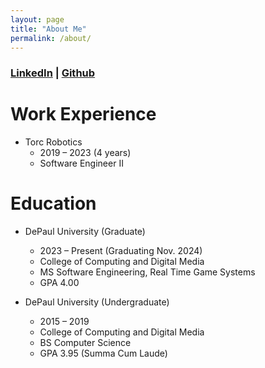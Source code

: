 ```yaml
---
layout: page
title: "About Me"
permalink: /about/
---
```


### [LinkedIn](https://linkedin.com/in/robbie-grier) | [Github](https://github.com/robbiegrier)

# Work Experience
- Torc Robotics		
  - 2019 – 2023 (4 years)
  - Software Engineer II

# Education
- DePaul University (Graduate)			
    - 2023 – Present (Graduating Nov. 2024)
    - College of Computing and Digital Media				
    - MS Software Engineering, Real Time Game Systems
    - GPA 4.00

- DePaul University (Undergraduate) 
    - 2015 – 2019
    - College of Computing and Digital Media
    - BS Computer Science
    - GPA 3.95 (Summa Cum Laude)

